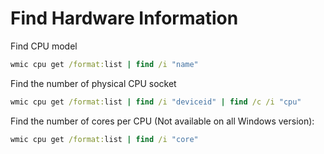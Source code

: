 # Find Hardware Information

Find CPU model

```bat
wmic cpu get /format:list | find /i "name"
```

Find the number of physical CPU socket

```bat
wmic cpu get /format:list | find /i "deviceid" | find /c /i "cpu"
```

Find the number of cores per CPU (Not available on all Windows version):

```bat
wmic cpu get /format:list | find /i "core"
```
